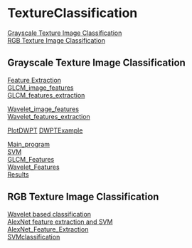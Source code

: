 # TextureClassification

[Grayscale Texture Image Classification](https://github.com/analazovic/TextureClassification/tree/main/Grayscale%20Texture%20Image%20Classification)<br/> 
[RGB Texture Image Classification](https://github.com/analazovic/TextureClassification/tree/main/RGB%20Texture%20Image%20Classification)<br/> 


## Grayscale Texture Image Classification
[Feature Extraction](https://github.com/analazovic/TextureClassification/tree/main/Grayscale%20Texture%20Image%20Classification/Feature%20Extraction)<br/> 
[GLCM_image_features](https://github.com/analazovic/TextureClassification/blob/main/Grayscale%20Texture%20Image%20Classification/Feature%20Extraction/GLCM_image_features.m)<br/> 
[GLCM_features_extraction](https://github.com/analazovic/TextureClassification/blob/main/Grayscale%20Texture%20Image%20Classification/Feature%20Extraction/GLCM_features_extraction.m)<br/>

[Wavelet_image_features](https://github.com/analazovic/TextureClassification/blob/main/Grayscale%20Texture%20Image%20Classification/Feature%20Extraction/Wavelet_image_features.m)
<br/>
[Wavelet_features_extraction](https://github.com/analazovic/TextureClassification/blob/main/Grayscale%20Texture%20Image%20Classification/Feature%20Extraction/Wavelet_features_extraction.m)<br/> 

[PlotDWPT](https://github.com/analazovic/TextureClassification/blob/main/Grayscale%20Texture%20Image%20Classification/Feature%20Extraction/PlotDWPT.m)
[DWPTExample](https://github.com/analazovic/TextureClassification/blob/main/Grayscale%20Texture%20Image%20Classification/Feature%20Extraction/DWPTExample.m)<br/> 

 
[Main_program](https://github.com/analazovic/TextureClassification/blob/main/Grayscale%20Texture%20Image%20Classification/Main_program.m)<br/> 
[SVM](https://github.com/analazovic/TextureClassification/blob/main/Grayscale%20Texture%20Image%20Classification/SVM.ipynb)<br/> 
[GLCM_Features](https://github.com/analazovic/TextureClassification/blob/main/Grayscale%20Texture%20Image%20Classification/GLCM_Features.mat)<br/> 
[Wavelet_Features](https://github.com/analazovic/TextureClassification/blob/main/Grayscale%20Texture%20Image%20Classification/Wavelet_Features.mat)<br/> 
[Results](https://github.com/analazovic/TextureClassification/blob/main/Grayscale%20Texture%20Image%20Classification/Results.mat)<br/> 

## RGB Texture Image Classification

[Wavelet based classification](https://github.com/analazovic/TextureClassification/tree/main/RGB%20Texture%20Image%20Classification/Wavelet%20based%20classification)<br/>
[AlexNet feature extraction and SVM](https://github.com/analazovic/TextureClassification/tree/main/RGB%20Texture%20Image%20Classification/AlexNet%20feature%20extraction%20and%20SVM)<br/>
[AlexNet_Feature_Extraction](https://github.com/analazovic/TextureClassification/blob/main/RGB%20Texture%20Image%20Classification/AlexNet%20feature%20extraction%20and%20SVM/AlexNet_Feature_Extraction.ipynb)<br/>
[SVMclassification](https://github.com/analazovic/TextureClassification/blob/main/RGB%20Texture%20Image%20Classification/AlexNet%20feature%20extraction%20and%20SVM/SVMclassification.ipynb)<br/>




